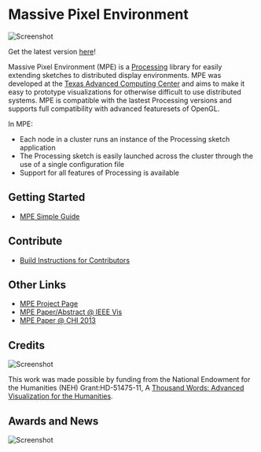 Massive Pixel Environment
==================

![Screenshot](http://farm9.staticflickr.com/8350/8270827002_9ca2286d89_z.jpg) 

Get the latest version [here](https://sourceforge.net/projects/mostpixelseverc/files/latest/download)!

Massive Pixel Environment (MPE) is a [Processing](http://processing.org/) library for easily extending sketches to distributed display environments. MPE was developed at the [Texas Advanced Computing Center](http://www.tacc.utexas.edu/tacc-projects/a-thousand-words) and aims to make it easy to prototype visualizations for otherwise difficult to use distributed systems. MPE is compatible with the lastest Processing versions and supports full compatibility with advanced featuresets of OpenGL.

In MPE:
* Each node in a cluster runs an instance of the Processing sketch application
* The Processing sketch is easily launched across the cluster through the use of a single configuration file
* Support for all features of Processing is available

## Getting Started

* [MPE Simple Guide](https://github.com/TACC/MassivePixelEnvironment/wiki/MassivePixelEnvironment-HowTo)

## Contribute
* [Build Instructions for Contributors](https://github.com/TACC/MassivePixelEnvironment/wiki/Build-Instructions-for-Contributors)

## Other Links
* [MPE Project Page](http://www.tacc.utexas.edu/tacc-software/most-pixels-ever-cluster-edition)
* [MPE Paper/Abstract @ IEEE Vis](https://dl.dropbox.com/u/6676512/VisualizationLaboratory/Posters/mpe-poster-visweek.pdf)
* [MPE Paper @ CHI 2013](https://dl.dropboxusercontent.com/u/6676512/VisualizationLaboratory/Papers/powerwall-chi-2013/mpe-powerwall.pdf)

## Credits

![Screenshot](http://farm9.staticflickr.com/8059/8285495490_53017a844a_o.png)

This work was made possible by funding from the National Endowment for the Humanities (NEH) Grant:HD-51475-11, A [Thousand Words: Advanced Visualization for the Humanities](http://www.tacc.utexas.edu/tacc-projects/a-thousand-words).

## Awards and News

![Screenshot](http://farm9.staticflickr.com/8366/8491717055_476f79f51d.jpg)
